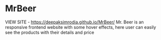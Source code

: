 # MrBeer
VIEW SITE - https://deepaksimrodia.github.io/MrBeer/
Mr. Beer is an responsive frontend website with some hover effects, here user can easily see the products with their details and price
